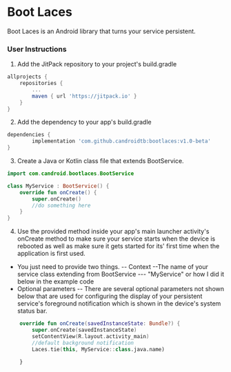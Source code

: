 # Boot Laces
Boot Laces is an Android library that turns your service persistent.
### User Instructions
1. Add the JitPack repository to your project's build.gradle
```gradle
allprojects {
	repositories {
		...
		maven { url 'https://jitpack.io' }
	}
}
```
2. Add the dependency to your app's build.gradle
```gradle
dependencies {
        implementation 'com.github.candroidtb:bootlaces:v1.0-beta'
}
```
3. Create a Java or Kotlin class file that extends BootService.
```kotlin
import com.candroid.bootlaces.BootService

class MyService : BootService() {
    override fun onCreate() {
        super.onCreate()
        //do something here
    }
}
```
4. Use the provided method inside your app's main launcher activity's onCreate method to make sure your service starts when the device is rebooted as well as make sure it gets started for its' first time when the application is first used.
- You just need to provide two things.
-- Context
--The name of your service class extending from BootService
--- "MyService" or how I did it below in the example code
- Optional parameters
-- There are several optional parameters not shown below that are used for configuring the display of your persistent service's foreground notification which is shown in the device's system status bar.
```kotlin
    override fun onCreate(savedInstanceState: Bundle?) {
        super.onCreate(savedInstanceState)
        setContentView(R.layout.activity_main)
        //default background notification 
        Laces.tie(this, MyService::class.java.name)
       
    }
```